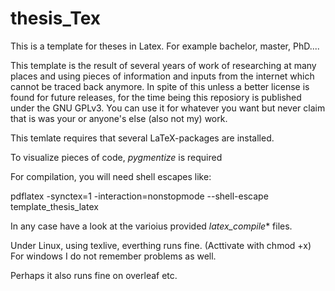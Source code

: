 # thesis_Tex
This is a template for theses in Latex. For example bachelor, master, PhD....

This template is the result of several years of work of researching at many places and using pieces of information and inputs from the internet which cannot be traced back anymore. In spite of this unless a better license is found for future releases, for the time being this reposiory is published under the GNU GPLv3. You can use it for whatever you want but never claim that is was your or anyone's else (also not my) work.

This temlate requires that several LaTeX-packages are installed. 

To visualize pieces of code, _pygmentize_ is required

For compilation, you will need shell escapes like:

pdflatex -synctex=1 -interaction=nonstopmode --shell-escape template_thesis_latex

In any case have a look at the varioius provided *latex_compile** files.

Under Linux, using texlive, everthing runs fine. (Acttivate with chmod +x)
For windows I do not remember problems as well.

Perhaps it also runs fine on overleaf etc.
